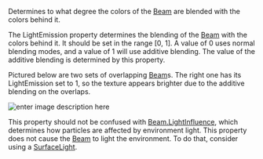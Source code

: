 Determines to what degree the colors of the [Beam](https://create.roblox.com/docs/reference/engine/classes/Beam) are blended with the
colors behind it.

The LightEmission property determines the blending of the [Beam](https://create.roblox.com/docs/reference/engine/classes/Beam) with the
colors behind it. It should be set in the range [0, 1]. A value of 0 uses
normal blending modes, and a value of 1 will use additive blending. The
value of the additive blending is determined by this property.

Pictured below are two sets of overlapping [Beam](https://create.roblox.com/docs/reference/engine/classes/Beam)s. The right one has its
LightEmission set to 1, so the texture appears brighter due to the
additive blending on the overlaps.

![enter image description here][1]

This property should not be confused with [Beam.LightInfluence](https://create.roblox.com/docs/reference/engine/classes/Beam#LightInfluence), which
determines how particles are affected by environment light. This property
does not cause the [Beam](https://create.roblox.com/docs/reference/engine/classes/Beam) to light the environment. To do that, consider
using a [SurfaceLight](https://create.roblox.com/docs/reference/engine/classes/SurfaceLight).

[1]: https://prod.docsiteassets.roblox.com/assets/blta7d562b91fdd7f61/BeamLightEmission.png
